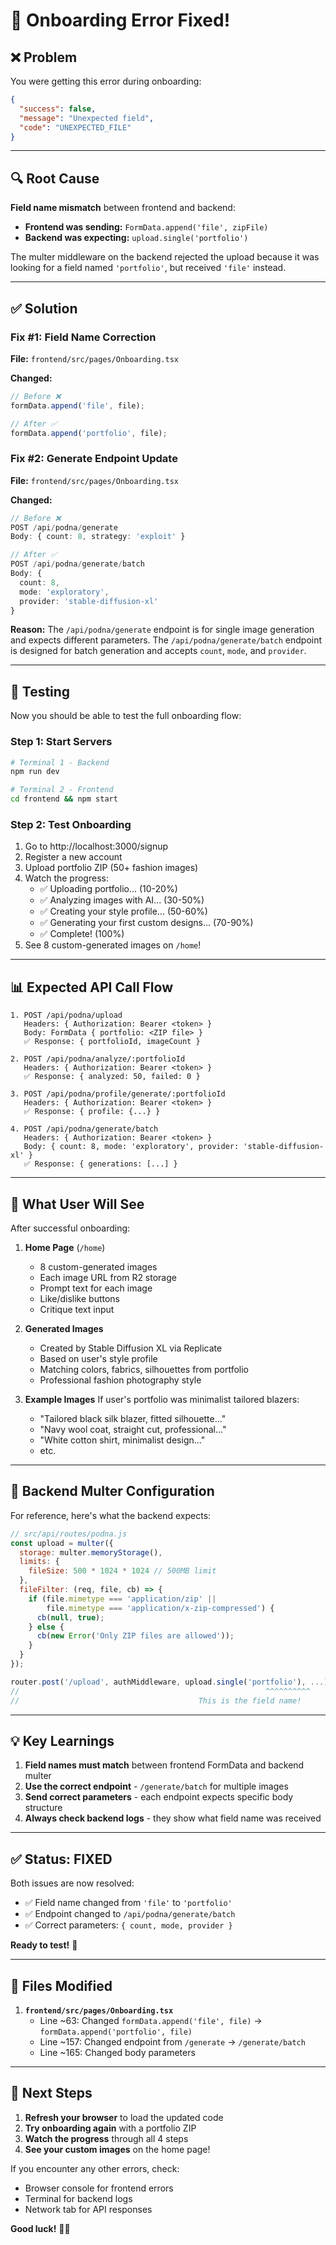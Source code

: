 # 🔧 Onboarding Error Fixed!

## ❌ Problem

You were getting this error during onboarding:
```json
{
  "success": false,
  "message": "Unexpected field",
  "code": "UNEXPECTED_FILE"
}
```

---

## 🔍 Root Cause

**Field name mismatch** between frontend and backend:

- **Frontend was sending:** `FormData.append('file', zipFile)`
- **Backend was expecting:** `upload.single('portfolio')`

The multer middleware on the backend rejected the upload because it was looking for a field named `'portfolio'`, but received `'file'` instead.

---

## ✅ Solution

### Fix #1: Field Name Correction
**File:** `frontend/src/pages/Onboarding.tsx`

**Changed:**
```typescript
// Before ❌
formData.append('file', file);

// After ✅
formData.append('portfolio', file);
```

### Fix #2: Generate Endpoint Update
**File:** `frontend/src/pages/Onboarding.tsx`

**Changed:**
```typescript
// Before ❌
POST /api/podna/generate
Body: { count: 8, strategy: 'exploit' }

// After ✅
POST /api/podna/generate/batch
Body: { 
  count: 8, 
  mode: 'exploratory',
  provider: 'stable-diffusion-xl'
}
```

**Reason:** The `/api/podna/generate` endpoint is for single image generation and expects different parameters. The `/api/podna/generate/batch` endpoint is designed for batch generation and accepts `count`, `mode`, and `provider`.

---

## 🧪 Testing

Now you should be able to test the full onboarding flow:

### Step 1: Start Servers
```bash
# Terminal 1 - Backend
npm run dev

# Terminal 2 - Frontend
cd frontend && npm start
```

### Step 2: Test Onboarding
1. Go to http://localhost:3000/signup
2. Register a new account
3. Upload portfolio ZIP (50+ fashion images)
4. Watch the progress:
   - ✅ Uploading portfolio... (10-20%)
   - ✅ Analyzing images with AI... (30-50%)
   - ✅ Creating your style profile... (50-60%)
   - ✅ Generating your first custom designs... (70-90%)
   - ✅ Complete! (100%)
5. See 8 custom-generated images on `/home`!

---

## 📊 Expected API Call Flow

```
1. POST /api/podna/upload
   Headers: { Authorization: Bearer <token> }
   Body: FormData { portfolio: <ZIP file> }
   ✅ Response: { portfolioId, imageCount }

2. POST /api/podna/analyze/:portfolioId
   Headers: { Authorization: Bearer <token> }
   ✅ Response: { analyzed: 50, failed: 0 }

3. POST /api/podna/profile/generate/:portfolioId
   Headers: { Authorization: Bearer <token> }
   ✅ Response: { profile: {...} }

4. POST /api/podna/generate/batch
   Headers: { Authorization: Bearer <token> }
   Body: { count: 8, mode: 'exploratory', provider: 'stable-diffusion-xl' }
   ✅ Response: { generations: [...] }
```

---

## 🎨 What User Will See

After successful onboarding:

1. **Home Page** (`/home`)
   - 8 custom-generated images
   - Each image URL from R2 storage
   - Prompt text for each image
   - Like/dislike buttons
   - Critique text input

2. **Generated Images**
   - Created by Stable Diffusion XL via Replicate
   - Based on user's style profile
   - Matching colors, fabrics, silhouettes from portfolio
   - Professional fashion photography style

3. **Example Images**
   If user's portfolio was minimalist tailored blazers:
   - "Tailored black silk blazer, fitted silhouette..."
   - "Navy wool coat, straight cut, professional..."
   - "White cotton shirt, minimalist design..."
   - etc.

---

## 🔧 Backend Multer Configuration

For reference, here's what the backend expects:

```javascript
// src/api/routes/podna.js
const upload = multer({
  storage: multer.memoryStorage(),
  limits: {
    fileSize: 500 * 1024 * 1024 // 500MB limit
  },
  fileFilter: (req, file, cb) => {
    if (file.mimetype === 'application/zip' || 
        file.mimetype === 'application/x-zip-compressed') {
      cb(null, true);
    } else {
      cb(new Error('Only ZIP files are allowed'));
    }
  }
});

router.post('/upload', authMiddleware, upload.single('portfolio'), ...);
//                                                       ^^^^^^^^^^
//                                        This is the field name!
```

---

## 💡 Key Learnings

1. **Field names must match** between frontend FormData and backend multer
2. **Use the correct endpoint** - `/generate/batch` for multiple images
3. **Send correct parameters** - each endpoint expects specific body structure
4. **Always check backend logs** - they show what field name was received

---

## ✅ Status: FIXED

Both issues are now resolved:
- ✅ Field name changed from `'file'` to `'portfolio'`
- ✅ Endpoint changed to `/api/podna/generate/batch`
- ✅ Correct parameters: `{ count, mode, provider }`

**Ready to test!** 🚀

---

## 📝 Files Modified

1. **`frontend/src/pages/Onboarding.tsx`**
   - Line ~63: Changed `formData.append('file', file)` → `formData.append('portfolio', file)`
   - Line ~157: Changed endpoint from `/generate` → `/generate/batch`
   - Line ~165: Changed body parameters

---

## 🎉 Next Steps

1. **Refresh your browser** to load the updated code
2. **Try onboarding again** with a portfolio ZIP
3. **Watch the progress** through all 4 steps
4. **See your custom images** on the home page!

If you encounter any other errors, check:
- Browser console for frontend errors
- Terminal for backend logs
- Network tab for API responses

**Good luck!** 🎨✨
